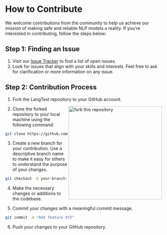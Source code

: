 # How to Contribute

We welcome contributions from the community to help us achieve our mission of making safe and reliable NLP models a reality. If you're interested in contributing, follow the steps below:

## Step 1: Finding an Issue

1. Visit our [Issue Tracker](https://github.com/YourUsername/LangTest/issues) to find a list of open issues.
2. Look for issues that align with your skills and interests. Feel free to ask for clarification or more information on any issue.

## Step 2: Contribution Process

1. Fork the LangTest repository to your GitHub account.

<img align="right" width="300" src="https://firstcontributions.github.io/assets/Readme/fork.png" alt="fork this repository" />

2. Clone the forked repository to your local machine using the following command:

```bash
git clone https://github.com/YourUsername/LangTest.git
```

3. Create a new branch for your contribution. Use a descriptive branch name to make it easy for others to understand the purpose of your changes.

```bash
git checkout -b your-branch-name
```

4. Make the necessary changes or additions to the codebase.

5. Commit your changes with a meaningful commit message.

```bash
git commit -m "Add feature XYZ" 
```

6. Push your changes to your GitHub repository.
